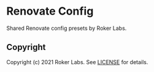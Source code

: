 # Renovate Config
Shared Renovate config presets by Roker Labs.

## Copyright
Copyright (c) 2021 Roker Labs. See [LICENSE](./LICENSE) for details.
